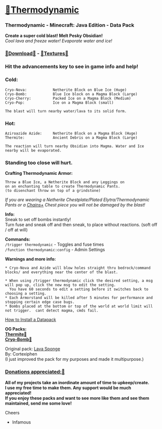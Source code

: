 
# [🎥Thermodynamic](https://youtu.be/pgQl1X-ksjs)
### Thermodynamic  - Minecraft: Java Edition - Data Pack

__Create a super cold blast!  Melt Pesky Obsidian!__   
*Cool lava and freeze water!  Evaporate water and ice!*     

### [🔗Download🔗](https://github.com/InfamousMusicify/Thermodynamic/blob/master/Downloads.md) - [🔗Textures🔗](https://github.com/InfamousMusicify/InHaus-Textures/blob/master/Downloads.md)   

### Hit the advancements key to see in game info and help!

### Cold:
    Cryo-Nova:            Netherite Block on Blue Ice (Huge)
    Cryo-Bomb:            Blue Ice block on a Magma Block (Large)
    Cryo-Cherry:          Packed Ice on a Magma Block (Medium)
    Cryo-Pop:             Ice on a Magma Block (small)
    
    The blast will turn nearby water/lava to its solid form.
### Hot:
    Aziroazide Azide:     Netherite Block on a Magma Block (Huge)
    Thermite:             Ancient Debris on a Magma Block (Large)
    
    The reaction will turn nearby Obsidian into Magma. Water and Ice nearby will be evaporated.
### Standing too close will hurt.
__Crafting Thermodynamic Armor:__   

    Throw a Blue Ice, a Netherite Block and any Leggings on 
    on an enchanting table to create Thermodynamic Pants.  
    (to disenchant throw on top of a grindstone)

*If you are wearing a Netherite Chestplate/Plated Elytra/Thermodynamic Pants 
or a [Chains+](https://github.com/InfamousMusicify/Chains-Plus) Chest piece you will not be damaged by the blast!*  

__Info:__    
Sneak to set off bombs instantly!     
Turn fuse and sneak off and then sneak, to place without reactions. (soft off / off at will)   
  
__Commands:__  
``/trigger thermodynamic`` - Toggles and fuse times   
``/function thermodynamic:config`` - Admin Settings   

__Warnings and more info:__   

    * Cryo-Nova and Azide will blow holes straight thru bedrock/command blocks/ and everything near the center of the blast.   
   
    * When using /trigger thermodynamic click the desired setting, a msg will pop up, click the new msg to edit the setting.   
      You have 60 seconds to edit a setting before it switches back to choosing a setting.
    * Each Armorstand will be killed after 5 minutes for performance and stopping certain edge case bugs.   
    * Bombs placed at the bottom or top of the world at world limit will not trigger.  cant detect magma, cmds fail.
  
[How to Install a Datapack](https://www.planetminecraft.com/blog/how-to-download-and-install-minecraft-data-packs/)  

__OG Packs:   
[Thermite🔗](https://github.com/InfamousMusicify/Thermite)  
[Cryo-Bomb🔗](https://github.com/InfamousMusicify/Cryo-Bomb/)__  

Original pack: [Lava Sponge](https://www.planetminecraft.com/data-pack/lava-sponges-1-16/)    
By: Cortexiphen  
(I just improved the pack for my purposes and made it multipurpose.)    

### [Donations appreciated:🔗](https://www.patreon.com/InfamousMusicify)   
__All of my projects take an inordinate amount of time to upkeep/create.  
I use my free time to make them. Any support would be much appreciated!  
If you enjoy these packs and want to see more like them and see them maintained, send me some love!__    

Cheers  
- Infamous 
